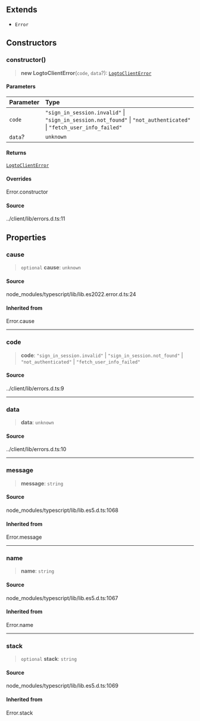 ## Extends

- `Error`

## Constructors

### constructor()

> **new LogtoClientError**(`code`, `data`?): [`LogtoClientError`](class.LogtoClientError.md)

#### Parameters

| Parameter | Type                                                                                                                |
| :-------- | :------------------------------------------------------------------------------------------------------------------ |
| `code`    | `"sign_in_session.invalid"` \| `"sign_in_session.not_found"` \| `"not_authenticated"` \| `"fetch_user_info_failed"` |
| `data`?   | `unknown`                                                                                                           |

#### Returns

[`LogtoClientError`](class.LogtoClientError.md)

#### Overrides

Error.constructor

#### Source

../client/lib/errors.d.ts:11

## Properties

### cause

> `optional` **cause**: `unknown`

#### Source

node_modules/typescript/lib/lib.es2022.error.d.ts:24

#### Inherited from

Error.cause

---

### code

> **code**: `"sign_in_session.invalid"` \| `"sign_in_session.not_found"` \| `"not_authenticated"` \| `"fetch_user_info_failed"`

#### Source

../client/lib/errors.d.ts:9

---

### data

> **data**: `unknown`

#### Source

../client/lib/errors.d.ts:10

---

### message

> **message**: `string`

#### Source

node_modules/typescript/lib/lib.es5.d.ts:1068

#### Inherited from

Error.message

---

### name

> **name**: `string`

#### Source

node_modules/typescript/lib/lib.es5.d.ts:1067

#### Inherited from

Error.name

---

### stack

> `optional` **stack**: `string`

#### Source

node_modules/typescript/lib/lib.es5.d.ts:1069

#### Inherited from

Error.stack
